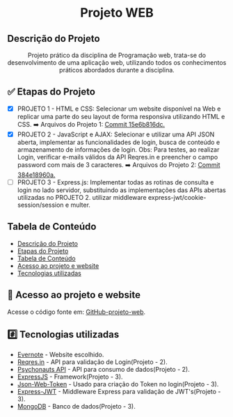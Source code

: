 <h1 align="center">Projeto WEB</h1>

## Descrição do Projeto

<p align="center">Projeto prático da disciplina de Programação web, trata-se do desenvolvimento de uma aplicação web, utilizando todos os conhecimentos práticos abordados durante a disciplina.</p>

## :white_check_mark: Etapas do Projeto

- [x] PROJETO 1 - HTML e CSS: Selecionar um website disponível na Web e replicar uma parte do seu layout de forma responsiva utilizando HTML e CSS. :arrow_right: Arquivos do Projeto 1: [Commit 15e6b816dc.](https://github.com/matheushenriqueferreira/projeto-web/tree/15e6b816dc33d0244bf8e9e7127041f8679a9ac8)
- [x] PROJETO 2 - JavaScript e AJAX: Selecionar e utilizar uma API JSON aberta, implementar as funcionalidades de login, busca de conteúdo e armazenamento de informações de login. Obs: Para testes, ao realizar Login, verificar e-mails válidos da API Reqres.in e preencher o campo password com mais de 3 caracteres. :arrow_right: Arquivos do Projeto 2: [Commit 384e18960a.](https://github.com/matheushenriqueferreira/projeto-web/tree/384e18960a75862d03e6a9b48329272935bc8dbc)
- [ ] PROJETO 3 - Express.js: Implementar todas as rotinas de consulta e login no lado servidor, substituindo as implementações das APIs abertas utilizadas no PROJETO 2. utilizar middleware express-jwt/cookie-session/session e multer.

## Tabela de Conteúdo
<!--ts-->
   * [Descrição do Projeto](#descrição-do-projeto)
   * [Etapas do Projeto](#white_check_mark-etapas-do-projeto)
   * [Tabela de Conteúdo](#tabela-de-conteúdo)
   * [Acesso ao projeto e website](#file_folder-acesso-ao-projeto-e-website)
   * [Tecnologias utilizadas](#hash-tecnologias-utilizadas)
<!--te-->

## :file_folder: Acesso ao projeto e website

Acesse o código fonte em: [GitHub-projeto-web](https://github.com/matheushenriqueferreira/projeto-web).


## :hash: Tecnologias utilizadas

- [Evernote](https://evernote.com/intl/pt-br) - Website escolhido.
- [Reqres.in](https://reqres.in/) - API para validação de Login(Projeto - 2).
- [Psychonauts API](https://psychonauts-api.netlify.app/) - API para consumo de dados(Projeto - 2).
- [ExpressJS](https://expressjs.com/pt-br/) - Framework(Projeto - 3).
- [Json-Web-Token](https://www.npmjs.com/package/jsonwebtoken) - Usado para criação do Token no login(Projeto - 3).
- [Express-JWT](https://www.npmjs.com/package/express-jwt) - Middleware Express para validação de JWT's(Projeto - 3).
- [MongoDB](https://www.mongodb.com/) - Banco de dados(Projeto - 3).
